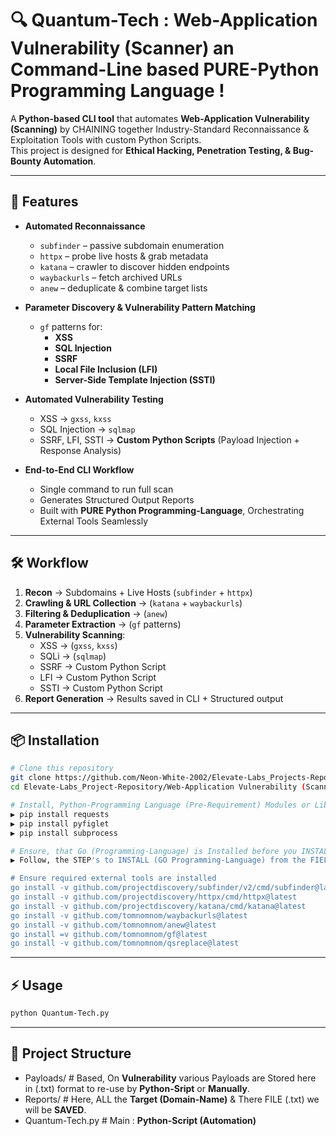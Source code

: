 # 🔍 Quantum-Tech : Web-Application Vulnerability (Scanner) an Command-Line based PURE-Python Programming Language !

A **Python-based CLI tool** that automates **Web-Application Vulnerability (Scanning)** by CHAINING together Industry-Standard Reconnaissance & Exploitation Tools with custom Python Scripts.  
This project is designed for **Ethical Hacking, Penetration Testing, & Bug-Bounty Automation**.

---

## 🚀 Features

- **Automated Reconnaissance**
  - `subfinder` – passive subdomain enumeration  
  - `httpx` – probe live hosts & grab metadata  
  - `katana` – crawler to discover hidden endpoints  
  - `waybackurls` – fetch archived URLs  
  - `anew` – deduplicate & combine target lists  

- **Parameter Discovery & Vulnerability Pattern Matching**
  - `gf` patterns for:
    - **XSS**
    - **SQL Injection**
    - **SSRF**
    - **Local File Inclusion (LFI)**
    - **Server-Side Template Injection (SSTI)**  

- **Automated Vulnerability Testing**
  - XSS → `gxss`, `kxss`  
  - SQL Injection → `sqlmap`  
  - SSRF, LFI, SSTI → **Custom Python Scripts** (Payload Injection + Response Analysis)  

- **End-to-End CLI Workflow**
  - Single command to run full scan  
  - Generates Structured Output Reports  
  - Built with **PURE Python Programming-Language**, Orchestrating External Tools Seamlessly  

---

## 🛠️ Workflow

1. **Recon** → Subdomains + Live Hosts (`subfinder` + `httpx`)  
2. **Crawling & URL Collection** → (`katana` + `waybackurls`)  
3. **Filtering & Deduplication** → (`anew`)  
4. **Parameter Extraction** → (`gf` patterns)  
5. **Vulnerability Scanning**:
   - XSS → (`gxss`, `kxss`)  
   - SQLi → (`sqlmap`)  
   - SSRF → Custom Python Script  
   - LFI → Custom Python Script  
   - SSTI → Custom Python Script  
6. **Report Generation** → Results saved in CLI + Structured output  

---

## 📦 Installation

```bash
# Clone this repository
git clone https://github.com/Neon-White-2002/Elevate-Labs_Projects-Repository.git
cd Elevate-Labs_Project-Repository/Web-Application Vulnerability (Scanner) - Quantum-Tech/

# Install, Python-Programming Language (Pre-Requirement) Modules or Library using `pip` :
▶ pip install requests
▶ pip install pyfiglet
▶ pip install subprocess

# Ensure, that Go (Programming-Language) is Installed before you INSTALL below Tools :
▶ Follow, the STEP's to INSTALL (GO Programming-Language) from the FIEL : GO-Programming-Language (Installation @ Kali-Linux).docx

# Ensure required external tools are installed
go install -v github.com/projectdiscovery/subfinder/v2/cmd/subfinder@latest
go install -v github.com/projectdiscovery/httpx/cmd/httpx@latest
go install -v github.com/projectdiscovery/katana/cmd/katana@latest
go install -v github.com/tomnomnom/waybackurls@latest
go install -v github.com/tomnomnom/anew@latest
go install =v github.com/tomnomnom/gf@latest
go install -v github.com/tomnomnom/qsreplace@latest
```

---

## ⚡ Usage
```bash
python Quantum-Tech.py
```

---

## 📂 Project Structure
  - Payloads/     # Based, On **Vulnerability** various Payloads are Stored here in (.txt) format to re-use by **Python-Sript** or **Manually**.
  - Reports/      # Here, ALL the **Target (Domain-Name)** & There FILE (.txt) we will be **SAVED**.
  - Quantum-Tech.py  # Main : **Python-Script (Automation)** 

